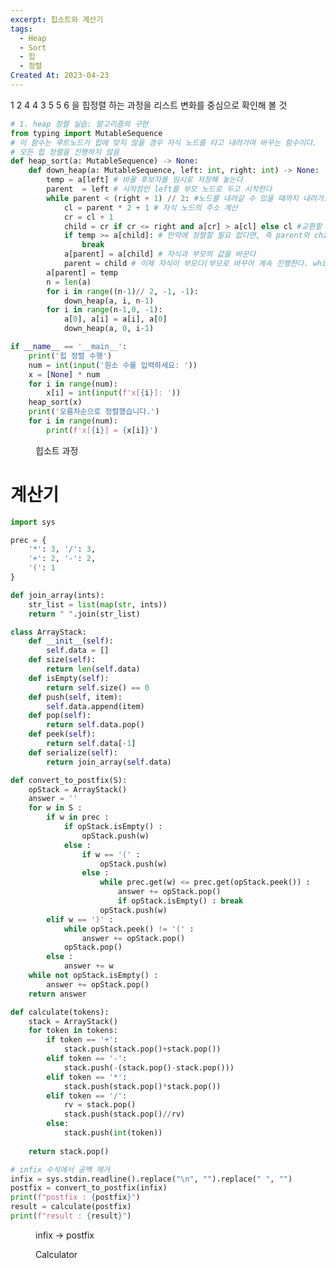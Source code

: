 ```yaml
---
excerpt: 힙소트와 계산기
tags:
  - Heap
  - Sort
  - 힙
  - 정렬
Created At: 2023-04-23
---
```

1 2 4 4 3 5 5 6 을 힙정렬 하는 과정을 리스트 변화를 중심으로 확인해 볼 것

```python
# 1. heap 정렬 실습: 알고리즘의 구현
from typing import MutableSequence
# 이 함수는 루트노드가 힙에 맞지 않을 경우 자식 노드를 타고 내려가며 바꾸는 함수이다.
# 모든 힙 정렬을 진행하지 않음
def heap_sort(a: MutableSequence) -> None:
    def down_heap(a: MutableSequence, left: int, right: int) -> None:
        temp = a[left] # 바꿀 후보자를 임시로 저장해 놓는다
        parent  = left # 시작점인 left를 부모 노드로 두고 시작한다
        while parent < (right + 1) // 2: #노드를 내려갈 수 있을 때까지 내려가도록 한다, 이진이므로 크기의 절반
            cl = parent * 2 + 1 # 자식 노드의 주소 계산
            cr = cl + 1
            child = cr if cr <= right and a[cr] > a[cl] else cl #교환할 child를 결정. cr이 범위 내이고 + cl과 cr중 큰 것을 선택. 아니라면 cl 선정
            if temp >= a[child]: # 만약에 정렬할 필요 없다면, 즉 parent와 child를 바꿀 필요가 없다면 반복을 끝낸다
                break
            a[parent] = a[child] # 자식과 부모의 값을 바꾼다
            parent = child # 이제 자식이 부모다(부모로 바꾸어 계속 진행한다. while에 걸릴 때 까지)
        a[parent] = temp 
        n = len(a)
        for i in range((n-1)// 2, -1, -1):
            down_heap(a, i, n-1)
        for i in range(n-1,0, -1):
            a[0], a[i] = a[i], a[0]
            down_heap(a, 0, i-1)

if __name__ == '__main__':
    print('힙 정렬 수행')
    num = int(input('원소 수를 입력하세요: '))
    x = [None] * num
    for i in range(num):
        x[i] = int(input(f'x[{i}]: '))
    heap_sort(x)
    print('오름차순으로 정렬했습니다.')
    for i in range(num):
        print(f'x[{i}] = {x[i]}')
```

<figure style="width: 85%" class="align-center">
  <img src="https://onedrive.live.com/embed?resid=C4F97B3B64AE3E7A%216750&authkey=%21AKsf9-eBenCwjQg&width=960&height=788" alt="">
  <figcaption>힙소트 과정</figcaption>
</figure>

# 계산기

```python
import sys

prec = {
    '*': 3, '/': 3,
    '+': 2, '-': 2,
    '(': 1
}

def join_array(ints):
    str_list = list(map(str, ints))
    return " ".join(str_list)

class ArrayStack:
    def __init__(self):
        self.data = []
    def size(self):
        return len(self.data)
    def isEmpty(self):
        return self.size() == 0
    def push(self, item):
        self.data.append(item)
    def pop(self):
        return self.data.pop()
    def peek(self):
        return self.data[-1]
    def serialize(self):
        return join_array(self.data)

def convert_to_postfix(S):
    opStack = ArrayStack()
    answer = ''
    for w in S :
        if w in prec :
            if opStack.isEmpty() :
                opStack.push(w)
            else :
                if w == '(' :
                    opStack.push(w)
                else :
                    while prec.get(w) <= prec.get(opStack.peek()) :
                        answer += opStack.pop()
                        if opStack.isEmpty() : break
                    opStack.push(w)
        elif w == ')' :
            while opStack.peek() != '(' :
                answer += opStack.pop()
            opStack.pop()
        else :
            answer += w
    while not opStack.isEmpty() :
        answer += opStack.pop()
    return answer

def calculate(tokens):
    stack = ArrayStack()
    for token in tokens:
        if token == '+':
            stack.push(stack.pop()+stack.pop())
        elif token == '-':
            stack.push(-(stack.pop()-stack.pop()))
        elif token == '*':
            stack.push(stack.pop()*stack.pop())
        elif token == '/':
            rv = stack.pop()
            stack.push(stack.pop()//rv)
        else:
            stack.push(int(token))
        
    return stack.pop()

# infix 수식에서 공백 제거
infix = sys.stdin.readline().replace("\n", "").replace(" ", "")
postfix = convert_to_postfix(infix)
print(f"postfix : {postfix}")
result = calculate(postfix)
print(f"result : {result}")
```

<figure style="width: 85%" class="align-center">
  <img src="https://onedrive.live.com/embed?resid=C4F97B3B64AE3E7A%216751&authkey=%21AOlCWjiEuG_jXUI&width=721&height=961" alt="">
  <figcaption>infix → postfix</figcaption>
</figure>

<figure style="width: 85%" class="align-center">
  <img src="https://onedrive.live.com/embed?resid=C4F97B3B64AE3E7A%216752&authkey=%21AMnPDo_jFC608rE&width=721&height=961" alt="">
  <figcaption>Calculator</figcaption>
</figure>
